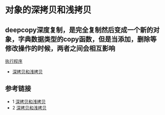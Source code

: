 # 对象的深拷贝和浅拷贝

## deepcopy深度复制，是完全复制然后变成一个新的对象，字典数据类型的copy函数，但是当添加，删除等修改操作的时候，两者之间会相互影响
[执行程序](./src/deepcopy_test.py)

* [深拷贝和浅拷贝](https://www.runoob.com/w3cnote/python-understanding-dict-copy-shallow-or-deep.html)


## 参考链接
* 1 [深拷贝和浅拷贝](https://blog.csdn.net/qq_26442553/article/details/82218403)
* 2 [深拷贝和浅拷贝](https://blog.csdn.net/qq_32907349/article/details/52190796)

